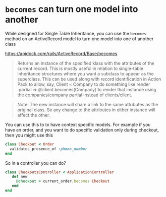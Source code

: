 # `becomes` can turn one model into another

While designed for Single Table Inheritance, you can use the `becomes` method on an ActiveRecord model to turn one model into one of another class

https://apidock.com/rails/ActiveRecord/Base/becomes

> Returns an instance of the specified klass with the attributes of the current record. This is mostly useful in relation to single-table inheritance structures where you want a subclass to appear as the superclass. This can be used along with record identification in Action Pack to allow, say, Client &lt; Company to do something like render :partial =&gt; @client.becomes(Company) to render that instance using the companies/company partial instead of clients/client.

> Note: The new instance will share a link to the same attributes as the original class. So any change to the attributes in either instance will affect the other.

You can use this to to have context specific models. For example if you have an order, and you want to do specific validation only during checkout, then
you might use this

```ruby
class Checkout < Order
  validates_presence_of :phone_number
end
```

So in a controller you can do?

```ruby
class CheckoutsController < ApplicationController
   def new
     @checkout = current_order.becomes Checkout
   end
end
```
